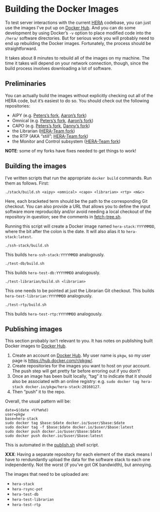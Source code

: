 <!-- To HTML-ify this file locally, use `grip --wide` on it. -->

Building the Docker Images
==========================

To test server interactions with the current [HERA] codebase, you can just use
the images I’ve put up on [Docker Hub]. And you can do some development by
using Docker’s `-v` option to place modified code into the `/hera/` software
directories. But for serious work you will probably need to end up rebuilding
the Docker images. Fortunately, the process should be straightforward.

[HERA]: http://reionization.org/
[Docker Hub]: https://hub.docker.com/

It takes about 8 minutes to rebuild all of the images on my machine. The time
it takes will depend on your network connection, though, since the build
process involves downloading a lot of software.


Preliminaries
-------------

You can actually build the images without explicitly checking out all of the
HERA code, but it’s easiest to do so. You should check out the following
repositories:

* AIPY (e.g. [Peters’s fork](https://github.com/pkgw/aipy/),
  [Aaron’s fork](https://github.com/AaronParsons/aipy/))
* Omnical (e.g. [Peters’s fork](https://github.com/pkgw/omnical/),
  [Aaron’s fork](https://github.com/AaronParsons/omnical/))
* CAPO (e.g. [Peters’s fork](https://github.com/pkgw/capo/),
  [Danny’s fork](https://github.com/dannyjacobs/capo/))
* the Librarian ([HERA-Team fork](https://github.com/HERA-Team/librarian/))
* the RTP (AKA “still”; [HERA-Team fork](https://github.com/HERA-Team/RTP/))
* the Monitor and Control subsystem
  ([HERA-Team fork](https://github.com/HERA-Team/Monitor_and_Control/))

**NOTE**: some of my forks have fixes needed to get things to work!


Building the images
-------------------

I’ve written scripts that run the appropriate `docker build` commands. Run them
as follows. First:

```
./stack/build.sh <aipy> <omnical> <capo> <librarian> <rtp> <m&c>
```

Here, each bracketed term should be the path to the corresponding Git
checkout. You can also provide a URL that allows you to define the input
software more reproducibly and/or avoid needing a local checkout of the
repository in question; see the comments in [fetch-tree.sh](fetch-tree.sh).

Running this script will create a Docker image named `hera-stack:YYYYMMDD`,
where the bit after the colon is the date. It will also alias it to
`hera-stack:latest`.

```
./ssh-stack/build.sh
```

This builds `hera-ssh-stack:YYYYMMDD` analogously.

```
./test-db/build.sh
```

This builds `hera-test-db:YYYYMMDD` analogously.

```
./test-librarian/build.sh <librarian>
```

This one needs to be pointed at just the Librarian Git checkout. This builds
`hera-test-librarian:YYYYMMDD` analogously.

```
./test-rtp/build.sh
```

This builds `hera-test-rtp:YYYYMMDD` analogously.


Publishing images
-----------------

This section probably isn’t relevant to you. It has notes on publishing built
Docker images to [Docker Hub].

1. Create an account on [Docker Hub]. My user name is `pkgw`, so my user page
is <https://hub.docker.com/r/pkgw/>.
1. Create repositories for the images you want to host on your account. The
push step will get pretty far before erroring out if you don’t!
1. Once an image has been built locally, “tag” it to indicate that it should
also be associated with an online registry: e.g. `sudo docker tag
hera-stack docker.io/pkgw/hera-stack:20160127`.
1. Then “push” it to the repo.

Overall, the usual pattern will be:

```
date=$(date +%Y%m%d)
user=pkgw
base=hera-stack
sudo docker tag $base:$date docker.io/$user/$base:$date
sudo docker tag -f $base:$date docker.io/$user/$base:latest
sudo docker push docker.io/$user/$base:$date
sudo docker push docker.io/$user/$base:latest
```

This is automated in the [publish.sh](publish.sh) shell script.

**XXX**: Having a separate repository for each element of the stack means I
have to rendundantly upload the data for the software stack to each one
independently. Not the worst (if you’ve got OK bandwidth), but annoying.

The images that need to be uploaded are:

* `hera-stack`
* `hera-rsync-pot`
* `hera-test-db`
* `hera-test-librarian`
* `hera-test-rtp`
